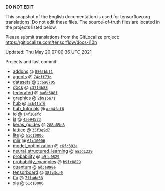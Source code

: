 __DO NOT EDIT__

This snapshot of the English documentation is used for tensorflow.org
translations. Do not edit these files. The source-of-truth files are located in
the projects listed below.

Please submit translations from the GitLocalize project: https://gitlocalize.com/tensorflow/docs-l10n

Updated: Thu May 20 07:00:36 UTC 2021

Projects and last commit:

- [addons](https://github.com/tensorflow/addons/tree/master/docs) @ <a href='https://github.com/tensorflow/addons/commit/856fbbf1800e77e618a8075814ad70d23e802bb2'><code>856fbbf1</code></a>
- [agents](https://github.com/tensorflow/agents/tree/master/docs) @ <a href='https://github.com/tensorflow/agents/commit/74cff73d8d985bbf08d7d2dac1b675e3c4bd82c2'><code>74cff73d</code></a>
- [datasets](https://github.com/tensorflow/datasets/tree/master/docs) @ <a href='https://github.com/tensorflow/datasets/commit/3c6a0705abd25b7755fc3ebb17bb4acdf95bf214'><code>3c6a0705</code></a>
- [docs](https://github.com/tensorflow/docs/tree/master/site/en) @ <a href='https://github.com/tensorflow/docs/commit/c3714b889c3973113697918b6eeaab70af3b8501'><code>c3714b88</code></a>
- [federated](https://github.com/tensorflow/federated/tree/master/docs) @ <a href='https://github.com/tensorflow/federated/commit/ba6e608f401a0e8678a02ee618d16754a40f47ff'><code>ba6e608f</code></a>
- [graphics](https://github.com/tensorflow/graphics/tree/master/tensorflow_graphics/g3doc) @ <a href='https://github.com/tensorflow/graphics/commit/2b916a71bf4fbc6472fe99036a428c4365681e64'><code>2b916a71</code></a>
- [hub](https://github.com/tensorflow/hub/tree/master/docs) @ <a href='https://github.com/tensorflow/hub/commit/acb4faf6043c4b68d55c6b17d34ebc8ca1f6871c'><code>acb4faf6</code></a>
- [hub_tutorials](https://github.com/tensorflow/hub/tree/master/examples/colab) @ <a href='https://github.com/tensorflow/hub/commit/acb4faf6043c4b68d55c6b17d34ebc8ca1f6871c'><code>acb4faf6</code></a>
- [io](https://github.com/tensorflow/io/tree/master/docs) @ <a href='https://github.com/tensorflow/io/commit/14f10efc9e2c11b37114179826039afca6b2e984'><code>14f10efc</code></a>
- [js](https://github.com/tensorflow/tfjs-website/tree/master/docs) @ <a href='https://github.com/tensorflow/tfjs-website/commit/4ae945230a7423f2ff6ecea37af63259dad2fa0d'><code>4ae94523</code></a>
- [keras_guides](https://github.com/tensorflow/docs/tree/snapshot-keras/site/en/guide/keras) @ <a href='https://github.com/tensorflow/docs/commit/288a85c8c652050d802d4737ebf21d19254b6672'><code>288a85c8</code></a>
- [lattice](https://github.com/tensorflow/lattice/tree/master/docs) @ <a href='https://github.com/tensorflow/lattice/commit/35f3e9d7da7f90a700d7a903e1818e82965f245c'><code>35f3e9d7</code></a>
- [lite](https://github.com/tensorflow/tensorflow/tree/master/tensorflow/lite/g3doc) @ <a href='https://github.com/tensorflow/tensorflow/commit/61c10006c5a3e251fb7bcf56d583dd459e8da426'><code>61c10006</code></a>
- [mlir](https://github.com/tensorflow/tensorflow/tree/master/tensorflow/compiler/mlir/g3doc) @ <a href='https://github.com/tensorflow/tensorflow/commit/61c10006c5a3e251fb7bcf56d583dd459e8da426'><code>61c10006</code></a>
- [model_optimization](https://github.com/tensorflow/model-optimization/tree/master/tensorflow_model_optimization/g3doc) @ <a href='https://github.com/tensorflow/model-optimization/commit/c6fc392adae9022e2ba9f1f7e8c829c48afda55a'><code>c6fc392a</code></a>
- [neural_structured_learning](https://github.com/tensorflow/neural-structured-learning/tree/master/g3doc) @ <a href='https://github.com/tensorflow/neural-structured-learning/commit/aa3d1229cd0f92c7a2a2c822d2b0d68f10786949'><code>aa3d1229</code></a>
- [probability](https://github.com/tensorflow/probability/tree/master/tensorflow_probability/g3doc) @ <a href='https://github.com/tensorflow/probability/commit/b9fc08297c773ca4c4683cc75d89b9adfac31df2'><code>b9fc0829</code></a>
- [probability_examples](https://github.com/tensorflow/probability/tree/master/tensorflow_probability/examples/jupyter_notebooks) @ <a href='https://github.com/tensorflow/probability/commit/b9fc08297c773ca4c4683cc75d89b9adfac31df2'><code>b9fc0829</code></a>
- [quantum](https://github.com/tensorflow/quantum/tree/master/docs) @ <a href='https://github.com/tensorflow/quantum/commit/ad3a898e27a0aa7ee7e76268375e87c04bbfd162'><code>ad3a898e</code></a>
- [tensorboard](https://github.com/tensorflow/tensorboard/tree/master/docs) @ <a href='https://github.com/tensorflow/tensorboard/commit/38fc3ca0abc2a0709c9bed6fc8895f296dad75d6'><code>38fc3ca0</code></a>
- [tfx](https://github.com/tensorflow/tfx/tree/master/docs) @ <a href='https://github.com/tensorflow/tfx/commit/7f1ada58591df58affe9f402f2f0a47fa3968990'><code>7f1ada58</code></a>
- [xla](https://github.com/tensorflow/tensorflow/tree/master/tensorflow/compiler/xla/g3doc) @ <a href='https://github.com/tensorflow/tensorflow/commit/61c10006c5a3e251fb7bcf56d583dd459e8da426'><code>61c10006</code></a>

